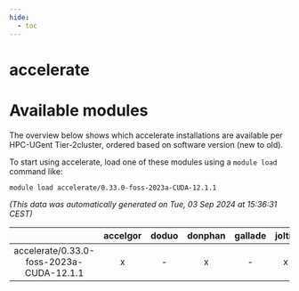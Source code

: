 ```yaml
---
hide:
  - toc
---
```


accelerate
==========

# Available modules


The overview below shows which accelerate installations are available per HPC-UGent Tier-2cluster, ordered based on software version (new to old).

To start using accelerate, load one of these modules using a `module load` command like:

```shell
module load accelerate/0.33.0-foss-2023a-CUDA-12.1.1
```

*(This data was automatically generated on Tue, 03 Sep 2024 at 15:36:31 CEST)*  

| |accelgor|doduo|donphan|gallade|joltik|shinx|skitty|
| :---: | :---: | :---: | :---: | :---: | :---: | :---: | :---: |
|accelerate/0.33.0-foss-2023a-CUDA-12.1.1|x|-|x|-|x|-|-|
